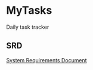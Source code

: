 # MyTasks

Daily task tracker

## SRD

[System Requirements Document](https://docs.google.com/document/d/1NhHchBvPYLTlzIwjK4QTy5ykzVZVv68i1MM1pwzvXUQ/edit?usp=sharing)
